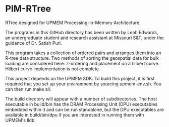 # PIM-RTree
RTree designed for UPMEM Processing-in-Memory Architecture.

The programs in this GitHub directory has been written by Leah Edwards, an undergraduate student and research assistant at Missouri S&T, under the guidance of Dr. Satish Puri.

This program takes a collection of ordered pairs and arranges them into an R-tree data structure. Two methods of sorting the geospatial data for bulk loading are considered here: z-ordering and placement on a hilbert curve. Hilbert curve implementation is not complete.

This project depends on the UPMEM SDK. To build this project, it is first required that you set up your environment by sourcing upmem-env.sh. You can then run make all.

The build directory will appear with a number of subdirectories. The host executable in build/bin has the DRAM Processing Unit (DPU) executables embedded within it and can be run standalone, but the DPU executables are available in build/bin/dpu if you are interested in running them with UPMEM's lldb.

